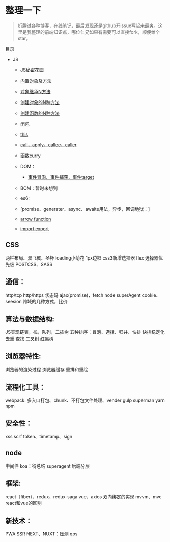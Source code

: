 # 整理一下

> 折腾过各种博客，在线笔记，最后发现还是github开issue写起来最爽。这里是我整理的前端知识点，哪位仁兄如果有需要可以直接fork，顺便给个star。


目录

* JS
  * [JS秘密花园]()
  * [内置对象及方法]()
  * [对象继承N方法]()
  * [创建对象的N种方法]()
  * [创建函数的N种方法]()
  * [闭包]()
  * [this]()
  * [call，apply，callee，caller]()
  * [函数curry]()

  * DOM：
    * [事件冒泡、事件捕获、事件target]()
  * BOM：暂时未想到

  * es6:
  * [promise、generater、async、awaite用法，异步，回调地狱：]
  * [arrow function]()
  * [import export]()


## CSS
两栏布局、双飞翼、圣杯
loading小菊花
1px边框
css3新增选择器
flex
选择器优先级
POSTCSS、SASS


## 通信：
http/tcp
http/https
状态码
ajax(promise)，fetch
node superAgent
cookie、seesion
跨域的几种方式，比价


## 算法与数据结构:
JS实现链表，栈，队列，二插树
五种排序：冒泡、选择、归并、快排
快排稳定化
去重
查找
二叉树
红黑树


## 浏览器特性:
浏览器的渲染过程
浏览器缓存
重排和重绘


## 流程化工具：
webpack: 多入口打包、chunk、不打包文件处理、vender
gulp
superman
yarn
npm

## 安全性：
xss
scrf
token、timetamp、sign


## node
中间件
koa：待总结
superagent
后端分层


## 框架:
react（fiber）、redux、redux-saga
vue、axios
双向绑定的实现
mvvm、mvc
react和vue的区别


## 新技术：
PWA
SSR NEXT、NUXT：压测 qps
